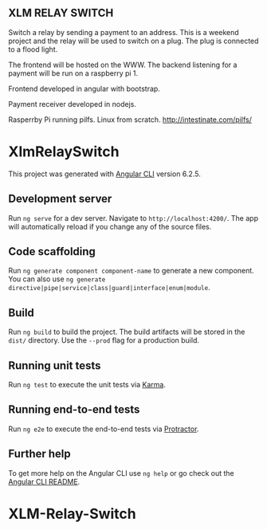 <h2>XLM RELAY SWITCH</h2>

Switch a relay by sending a payment to an address. This is a weekend project and the relay will be used to switch on a plug. The plug is connected to
a flood light. 

The frontend will be hosted on the WWW.
The backend listening for a payment will be run on a raspberry pi 1.

Frontend developed in angular with bootstrap.

Payment receiver developed in nodejs.

Rasperrby Pi running pilfs. Linux from scratch. http://intestinate.com/pilfs/
# XlmRelaySwitch

This project was generated with [Angular CLI](https://github.com/angular/angular-cli) version 6.2.5.

## Development server

Run `ng serve` for a dev server. Navigate to `http://localhost:4200/`. The app will automatically reload if you change any of the source files.

## Code scaffolding

Run `ng generate component component-name` to generate a new component. You can also use `ng generate directive|pipe|service|class|guard|interface|enum|module`.

## Build

Run `ng build` to build the project. The build artifacts will be stored in the `dist/` directory. Use the `--prod` flag for a production build.

## Running unit tests

Run `ng test` to execute the unit tests via [Karma](https://karma-runner.github.io).

## Running end-to-end tests

Run `ng e2e` to execute the end-to-end tests via [Protractor](http://www.protractortest.org/).

## Further help

To get more help on the Angular CLI use `ng help` or go check out the [Angular CLI README](https://github.com/angular/angular-cli/blob/master/README.md).
# XLM-Relay-Switch
